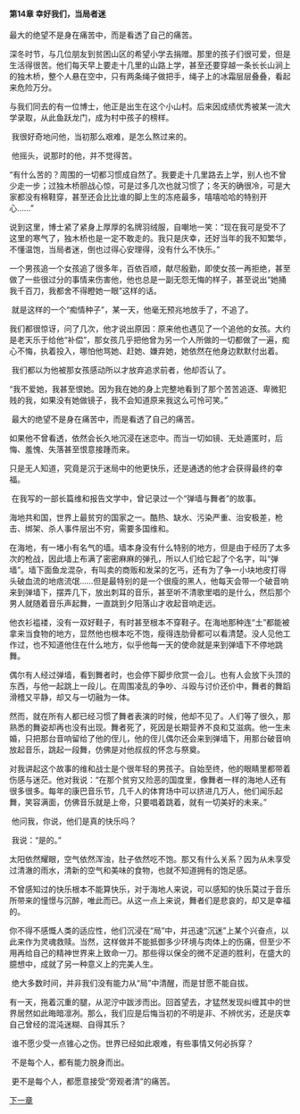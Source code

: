   #### **第14章 幸好我们，当局者迷**

最大的绝望不是身在痛苦中，而是看透了自己的痛苦。 

​    深冬时节，与几位朋友到贫困山区的希望小学去捐赠。那里的孩子们很可爱，但是生活得很苦。他们每天早上要走十几里的山路上学，甚至还要穿越一条长长山涧上的独木桥，整个人悬在空中，只有两条绳子做把手，绳子上的冰霜层层叠叠，看起来危险万分。 

​    与我们同去的有一位博士，他正是出生在这个小山村。后来因成绩优秀被某一流大学录取，从此鱼跃龙门，成为村中孩子的榜样。 

​    我很好奇地问他，当初那么艰难，是怎么熬过来的。 

​    他摇头，说那时的他，并不觉得苦。 

​    “有什么苦的？周围的一切都习惯成自然了。我要走十几里路去上学，别人也不曾少走一步；过独木桥胆战心惊，可是过多几次也就习惯了；冬天的确很冷，可是大家都没有棉鞋穿，甚至还会比比谁的脚上生的冻疮最多，嘻嘻哈哈的特别开心……” 

​    说到这里，博士紧了紧身上厚厚的名牌羽绒服，自嘲地一笑：“现在我可是受不了这里的寒气了，独木桥也是一定不敢走的。我只是庆幸，还好当年的我不知繁华，不懂温饱，当局者迷，倒也过得心安理得，没有什么不快乐。” 

​    一个男孩追一个女孩追了很多年，百依百顺，献尽殷勤，即使女孩一再拒绝，甚至做了一些很过分的事情来伤害他，他也总是一副无怨无悔的样子，甚至说出“她捅我千百刀，我都舍不得瞪她一眼”这样的话。 

​    就是这样的一个“痴情种子”，某一天，他毫无预兆地放手了，不追了。 

​    我们都很惊讶，问了几次，他才说出原因：原来他也遇见了一个追他的女孩。大约是老天乐于给他“补偿”，那女孩几乎把他曾为另一个人所做的一切都做了一遍，痴心不悔，执着投入，哪怕他骂她、赶她、嫌弃她，她依然在他身边默默付出着。 

​    我们都以为他被那女孩感动所以才放弃追求前者，他却否认了。 

​    “我不爱她，我甚至恨她。因为我在她的身上完整地看到了那个苦苦追逐、卑微犯贱的我，如果没有她做镜子，我不会知道原来我这么可怜可笑。” 

​    最大的绝望不是身在痛苦中，而是看透了自己的痛苦。 

​    如果他不曾看透，依然会长久地沉浸在迷恋中。而当一切如镜、无处遁匿时，后悔、羞愧、失落甚至恨意接踵而来。 

​    只是无人知道，究竟是沉于迷局中的他更快乐，还是通透的他才会获得最终的幸福。 

​    在我写的一部长篇维和报告文学中，曾记录过一个“弹墙与舞者”的故事。 

​    海地共和国，世界上最贫穷的国家之一。酷热、缺水、污染严重、治安极差，枪击、绑架、杀人事件层出不穷，需要多国维和。 

​    在海地，有一堵小有名气的墙。墙本身没有什么特别的地方，但是由于经历了太多次的枪战，因此墙上布满了密密麻麻的弹孔，所以人们给它起了个名字，叫“弹墙”。墙下面鱼龙混杂，有叫卖的商贩和发呆的乞丐，还有为了争一小块地皮打得头破血流的地痞流氓……但是最特别的是一个很瘦的黑人，他每天会带一个破音响来到弹墙下，摆弄几下，放出刺耳的音乐，甚至听不清歌里唱的是什么，然后那个男人就随着音乐声起舞，一直跳到夕阳落山才收起音响走远。 

​    他衣衫褴褛，没有一双好鞋子，有时甚至根本不穿鞋子。在海地那种连“土”都能被拿来当食物的地方，显然他也根本吃不饱，瘦得连肋骨都可以看清楚。没人见他工作过，也不知道他住在什么地方，似乎他每一天的使命就是来到弹墙下不停地跳舞。 

​    偶尔有人经过弹墙，看到舞者时，也会停下脚步欣赏一会儿。也有人会放下头顶的东西，与他一起跳上一段儿。在周围凌乱的争吵、斗殴与讨价还价中，舞者的舞蹈滑稽又平静，却又与一切融为一体。 

​    然而，就在所有人都已经习惯了舞者表演的时候，他却不见了。人们等了很久，那熟悉的舞姿却再也没有出现。舞者死了，死因是长期营养不良和艾滋病。他一生未婚，只把那台音响留给了他的侄儿，他的侄儿偶尔还会来到弹墙下，用那台破音响放起音乐，跳起一段舞，仿佛是对他叔叔的怀念与祭奠。 

​    对我讲起这个故事的维和战士是个很年轻的男孩子。自始至终，他的眼睛里都带着伤感与迷茫。他对我说：“在那个贫穷又险恶的国度里，像舞者一样的海地人还有很多很多。每年的康巴音乐节，几千人的体育场中可以挤进几万人，他们闻乐起舞，笑容满面，仿佛音乐就是上帝，只要唱着跳着，就有一切美好的未来。” 

​    他问我，你说，他们是真的快乐吗？ 

​    我说：“是的。” 

​    太阳依然耀眼，空气依然浑浊，肚子依然吃不饱。那又有什么关系？因为从未享受过清澈的雨水，清新的空气和美味的食物，也就不知道拥有的饱足感。 

​    不曾感知过的快乐根本不能算快乐，对于海地人来说，可以感知的快乐莫过于音乐所带来的憧憬与沉醉，唯此而已。从这一点上来说，舞者们是悲哀的，却又是幸福的。 

​    你不得不感慨人类的适应性，他们沉浸在“局”中，并迅速“沉迷”上某个兴奋点，以此来作为灵魂救赎。当然，这样做并不能抵御多少环境与肉体上的伤痛，但至少不用再给自己的精神世界来上致命一刀。那些得以保全的微不足道的胜利，在盛大的臆想中，成就了另一种意义上的完美人生。 

​    绝大多数时间，并非我们没有能力从“局”中清醒，而是甘愿不能自拔。 

​    有一天，拖着沉重的腿，从泥泞中跋涉而出。回首望去，才猛然发现纠缠其中的世界居然如此晦暗凛冽。那么，我们应是后悔当初的不明是非、不辨优劣，还是庆幸自己曾经的混沌迷糊、自得其乐？ 

​    谁不愿少受一点锥心之伤。世界已经如此艰难，有些事情又何必拆穿？ 

​    不是每个人，都有能力脱身而出。 

​    更不是每个人，都愿意接受“旁观者清”的痛苦。  

[下一章](https://github.com/LiQinglin007/liqinglin/blob/master/%E4%B8%80%E5%88%87%E9%83%BD%E6%98%AF%E6%9C%80%E5%A5%BD%E7%9A%84%E5%AE%89%E6%8E%92/%E7%AC%AC15%E7%AB%A0%20%E8%BF%9F%E5%88%B0%E5%A4%AA%E4%B9%85%E4%B8%8D%E5%BF%85%E5%88%B0.md)